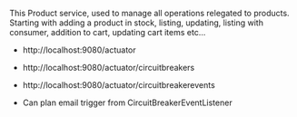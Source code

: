 This Product service, used to manage all operations relegated to products.
Starting with adding a product in stock, listing, updating, listing with consumer, addition to cart, updating cart items etc...

- http://localhost:9080/actuator
- http://localhost:9080/actuator/circuitbreakers
- http://localhost:9080/actuator/circuitbreakerevents

- Can plan email trigger from CircuitBreakerEventListener

